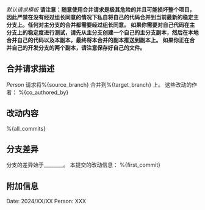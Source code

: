 *默认请求模板*
**请注意：随意使用合并请求是极其危险的并且可能损坏整个项目，因此严禁在没有经过组长同意的情况下私自将自己的代码合并到当前最新的稳定主分支上。任何对主分支的合并都需要经过组长同意。**
**如果你需要对自己代码在主分支上的稳定度进行测试，请先从主分支创建一个自己的主分支副本，然后在本地合并自己的代码以及本副本，最终将本合并的副本推送到副本上。**
**如果你正在合并自己的开发分支的两个副本，请注意保存好自己的文件。**

## 合并请求描述
*Person* 请求将%{source_branch}	 合并到%{target_branch} 上。
这些改动的作者：
%{co_authored_by}	

## 改动内容
%{all_commits}	

## 分支差异
分支的差异始于________。
本提交的改动信息：
%{first_commit}

## 附加信息
Date: 2024/XX/XX
Person: XXX




